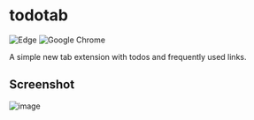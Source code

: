 # todotab


![Edge](https://img.shields.io/badge/Edge-0078D7?style=for-the-badge&logo=Microsoft-edge&logoColor=white)
![Google Chrome](https://img.shields.io/badge/Google%20Chrome-4285F4?style=for-the-badge&logo=GoogleChrome&logoColor=white)

A simple new tab extension with todos and frequently used links.

## Screenshot

![image](https://user-images.githubusercontent.com/26023540/228529581-3216d7c8-1b54-45b4-864f-19743adbf87f.png)


